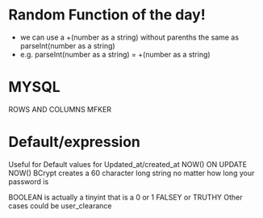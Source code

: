 # Random Function of the day!
- we can use a +(number as a string) without parenths the same as parseInt(number as a string)
- e.g. parseInt(number as a string) = +(number as a string) 

# MYSQL
ROWS AND COLUMNS MFKER

# Default/expression
Useful for Default values for Updated_at/created_at
    NOW() ON UPDATE NOW()
BCrypt creates a 60 character long string no matter how long your password is


BOOLEAN is actually a tinyint that is a 0 or 1
                                   FALSEY or TRUTHY
Other cases could be user_clearance

